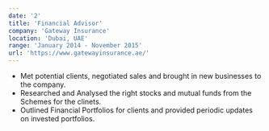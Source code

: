 ```yaml
---
date: '2'
title: 'Financial Advisor'
company: 'Gateway Insurance'
location: 'Dubai, UAE'
range: 'January 2014 - November 2015'
url: 'https://www.gatewayinsurance.ae/'
---
```


- Met potential clients, negotiated sales and brought in new businesses to the company.
- Researched and Analysed the right stocks and mutual funds from the Schemes for the clinets.
- Outlined Financial Portfolios for clients and provided periodic updates on invested portfolios.
